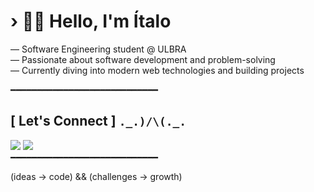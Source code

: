 # › 👋😊 Hello, I'm Ítalo

— Software Engineering student @ ULBRA  
— Passionate about software development and problem-solving  
— Currently diving into modern web technologies and building projects

━━━━━━━━━━━━━━━━━━━━━━━━━━━━

## [ Let's Connect ] `._.)/\(._.`

<div>
  <a href="https://www.linkedin.com/in/%C3%ADtalo-guilherme/"><img src="https://img.shields.io/badge/LinkedIn-0077B5?style=for-the-badge&logo=linkedin&logoColor=white" /><a/>
  <a href="italoguilherme.glhrm@gmail.com"><img src="https://img.shields.io/badge/Gmail-D14836?style=for-the-badge&logo=gmail&logoColor=white" /><a/>
</div>
━━━━━━━━━━━━━━━━━━━━━━━━━━━━

(ideas -> code) && (challenges -> growth)

